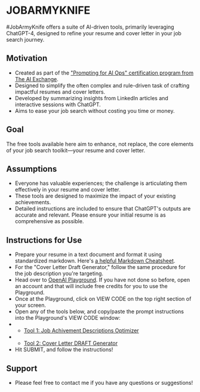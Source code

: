 # JOBARMYKNIFE
#JobArmyKnife offers a suite of AI-driven tools, primarily leveraging ChatGPT-4, designed to refine your resume and cover letter in your job search journey.

## Motivation
* Created as part of the ["Prompting for AI Ops" certification program from The AI Exchange](https://courses.theaiexchange.com/courses/prompting-for-ai-ops-bootcamp?ref=afe18c).
* Designed to simplify the often complex and rule-driven task of crafting impactful resumes and cover letters.
* Developed by summarizing insights from LinkedIn articles and interactive sessions with ChatGPT.
* Aims to ease your job search without costing you time or money.

## Goal
The free tools available here aim to enhance, not replace, the core elements of your job search toolkit—your resume and cover letter.

## Assumptions
* Everyone has valuable experiences; the challenge is articulating them effectively in your resume and cover letter.
* These tools are designed to maximize the impact of your existing achievements.
* Detailed instructions are included to ensure that ChatGPT's outputs are accurate and relevant. Please ensure your initial resume is as comprehensive as possible.

## Instructions for Use
* Prepare your resume in a text document and format it using standardized markdown. Here's [a helpful Markdown Cheatsheet](https://github.com/adam-p/markdown-here/wiki/Markdown-Cheatsheet).
* For the "Cover Letter Draft Generator," follow the same procedure for the job description you're targeting.
* Head over to [OpenAI Playground](https://platform.openai.com/playground). If you have not done so before, open an account and that will include free credits for you to use the Playground.
* Once at the Playground, click on VIEW CODE on the top right section of your screen.
* Open any of the tools below, and copy/paste the prompt instructions into the Playground's VIEW CODE window:
* * [Tool 1: Job Achivement Descriptions Optimizer](https://github.com/Noospheracr/JobArmyKnife/blob/main/TOOL%201:%20JOB%20DESCRIPTION%20ITEM%20OPTIMIZER)
* * [Tool 2: Cover Letter DRAFT Generator](https://github.com/Noospheracr/JobArmyKnife/blob/main/TOOL%202:%20COVER%20LETTER%20DRAFT%20GENERATOR) 
* Hit SUBMIT, and follow the instructions!

## Support
* Please feel free to contact me if you have any questions or suggestions! 
